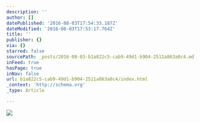 ```yaml
---
description: ''
author: []
datePublished: '2016-08-03T17:54:33.187Z'
dateModified: '2016-08-03T17:53:17.764Z'
title: ''
publisher: {}
via: {}
starred: false
sourcePath: _posts/2016-08-03-b1a822c5-cab9-49d1-b904-2511a863a0c4.md
inFeed: true
hasPage: true
inNav: false
url: b1a822c5-cab9-49d1-b904-2511a863a0c4/index.html
_context: 'http://schema.org'
_type: Article

---
```

![](https://the-grid-user-content.s3-us-west-2.amazonaws.com/6844202e-c3ea-406d-8075-de6ec6845d07.jpg)